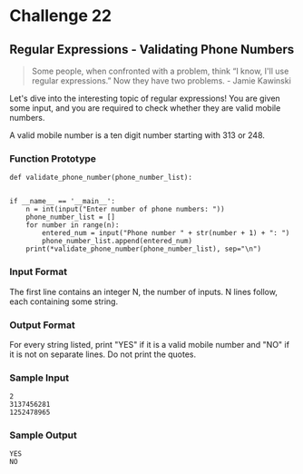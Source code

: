 # Challenge 22

## Regular Expressions - Validating Phone Numbers

> Some people, when confronted with a problem, think 
“I know, I'll use regular expressions.”   Now they have two problems. - Jamie Kawinski

Let's dive into the interesting topic of regular expressions! You are given some
input, and you are required to check whether they are valid mobile numbers.

A valid mobile number is a ten digit number starting with 313 or 248.

### Function Prototype

    def validate_phone_number(phone_number_list):


    if __name__ == '__main__':
        n = int(input("Enter number of phone numbers: "))
        phone_number_list = []
        for number in range(n):
            entered_num = input("Phone number " + str(number + 1) + ": ")
            phone_number_list.append(entered_num)
        print(*validate_phone_number(phone_number_list), sep="\n")
    

### Input Format

The first line contains an integer N, the number of inputs. N lines follow, each
containing some string.

### Output Format

For every string listed, print "YES" if it is a valid mobile number and "NO" if
it is not on separate lines. Do not print the quotes.

### Sample Input

    2
    3137456281
    1252478965
     
### Sample Output

    YES
    NO